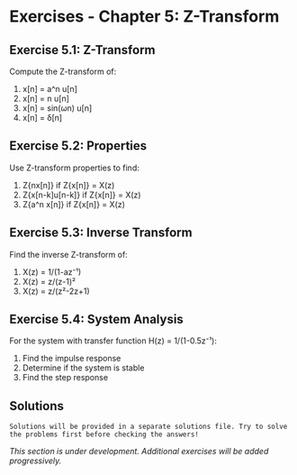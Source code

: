# Exercises - Chapter 5: Z-Transform

## Exercise 5.1: Z-Transform

Compute the Z-transform of:

1. x[n] = a^n u[n]
2. x[n] = n u[n]
3. x[n] = sin(ωn) u[n]
4. x[n] = δ[n]

## Exercise 5.2: Properties

Use Z-transform properties to find:

1. Z{nx[n]} if Z{x[n]} = X(z)
2. Z{x[n-k]u[n-k]} if Z{x[n]} = X(z)
3. Z{a^n x[n]} if Z{x[n]} = X(z)

## Exercise 5.3: Inverse Transform

Find the inverse Z-transform of:

1. X(z) = 1/(1-az⁻¹)
2. X(z) = z/(z-1)²
3. X(z) = z/(z²-2z+1)

## Exercise 5.4: System Analysis

For the system with transfer function H(z) = 1/(1-0.5z⁻¹):

1. Find the impulse response
2. Determine if the system is stable
3. Find the step response

## Solutions

```{admonition} Note
Solutions will be provided in a separate solutions file. Try to solve the problems first before checking the answers!
```

*This section is under development. Additional exercises will be added progressively.*
